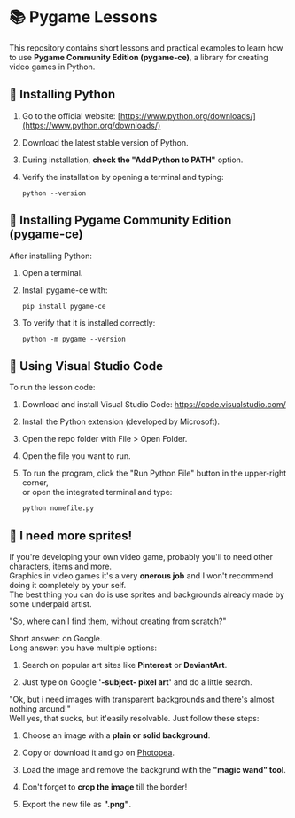 # 📚 Pygame Lessons

This repository contains short lessons and practical examples to learn how to use **Pygame Community Edition (pygame-ce)**, a library for creating video games in Python.

## 🐍 Installing Python

1. Go to the official website: [https://www.python.org/downloads/](https://www.python.org/downloads/)
2. Download the latest stable version of Python.
3. During installation, **check the "Add Python to PATH"** option.
4. Verify the installation by opening a terminal and typing:

   ```
   python --version
   ```

## 👾 Installing Pygame Community Edition (pygame-ce)

After installing Python:

1. Open a terminal.

2. Install pygame-ce with:
    ```
    pip install pygame-ce
    ```

3. To verify that it is installed correctly:
    ```
    python -m pygame --version
    ```

## 📁​ Using Visual Studio Code

To run the lesson code:

1. Download and install Visual Studio Code: https://code.visualstudio.com/

2. Install the Python extension (developed by Microsoft).

3. Open the repo folder with File > Open Folder.

4. Open the file you want to run.

5. To run the program, click the "Run Python File" button in the upper-right corner,<br />
   or open the integrated terminal and type:
    ```
    python nomefile.py
    ```

## 💢 I need more sprites!

If you're developing your own video game, probably you'll to need other characters, items and more.<br />
Graphics in video games it's a very **onerous job** and I won't recommend doing it completely by your self.<br />
The best thing you can do is use sprites and backgrounds already made by some underpaid artist.

"So, where can I find them, without creating from scratch?"<br />

Short answer: on Google.<br />
Long answer: you have multiple options:

1. Search on popular art sites like **Pinterest** or **DeviantArt**.

2. Just type on Google **'-subject- pixel art'** and do a little search.

"Ok, but i need images with transparent backgrounds and there's almost nothing around!"<br />
Well yes, that sucks, but it'easily resolvable. Just follow these steps:

1. Choose an image with a **plain or solid background**.

2. Copy or download it and go on [Photopea](https://www.photopea.com/).

3. Load the image and remove the backgrund with the **"magic wand" tool**.

4. Don't forget to **crop the image** till the border!

5. Export the new file as **".png"**.